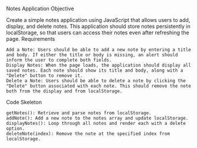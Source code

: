 Notes Application
Objective

Create a simple notes application using JavaScript that allows users to add, display, and delete notes. This application should store notes persistently in localStorage, so that users can access their notes even after refreshing the page.
Requirements

    Add a Note: Users should be able to add a new note by entering a title and body. If either the title or body is missing, an alert should inform the user to complete both fields.
    Display Notes: When the page loads, the application should display all saved notes. Each note should show its title and body, along with a "Delete" button to remove it.
    Delete a Note: Users should be able to delete a note by clicking the "Delete" button associated with each note. This should remove the note both from the display and from localStorage.

Code Skeleton

    getNotes(): Retrieve and parse notes from localStorage.
    addNote(): Add a new note to the notes array and update localStorage.
    displayNotes(): Loop through all notes and render each with a delete option.
    deleteNote(index): Remove the note at the specified index from localStorage.